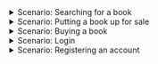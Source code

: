 <details>
<summary>Scenario: Searching for a book </summary>

##### Initial Assumption
- A user is looking for a book related to their major. Each book can be related to a major. They are already authenticated. 


##### Normal
- The user chooses to search for a book based of the major. They are prompted to look for a book via major. The input is then sent off to the server.

##### What Can Go Wrong
- 

- 

##### System State on Completion
- 
</details>






<details>

<summary>Scenario: Putting a book up for sale</summary>

##### Initial Assumption
- A user has a book or a collection of books that they want to put up for sale to the Bazaar service. These books are identified by book title and author. They have been successfully authenticated on to Racoon Bazaar. 

##### Normal
- The user chooses to put up a sell order. They are prompted to enter the book name, author, the condition of the book, the major that is related to the book, and the price they are looking for.

- On completion, system will send a confirmation to the user stating that the order has been placed.

##### What Can Go Wrong
- User can put in an duplicate order that they already have put in. The system will inform the user that they already have an order for the same item and will notify them to edit it.

- User can put in malicious/unintended input. The server will notify the user that the input is not valid and the server will refuse to send the input to the database. 

##### System State on Completion
- User is logged in. The order will be sent to the database and the server will display the updated table.
</details>



<details>
<summary>Scenario: Buying a book </summary>

##### Initial Assumption
-  


##### Normal
-

##### What Can Go Wrong
- 

- 

##### System State on Completion
- 
</details>

<details>
<summary>Scenario: Login </summary>

##### Initial Assumption
- 


##### Normal
- 

##### What Can Go Wrong
- 

- 

##### System State on Completion
- 

</details>

<details>
<summary>Scenario: Registering an account </summary>

##### Initial Assumption
- 


##### Normal
- 

##### What Can Go Wrong
- 

- 

##### System State on Completion
- 

</details>
